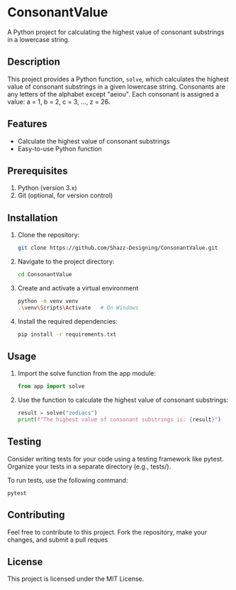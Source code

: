 # ConsonantValue

A Python project for calculating the highest value of consonant substrings in a lowercase string.

## Description

This project provides a Python function, `solve`, which calculates the highest value of consonant substrings in a given lowercase string. Consonants are any letters of the alphabet except "aeiou". Each consonant is assigned a value: a = 1, b = 2, c = 3, ..., z = 26.

## Features

- Calculate the highest value of consonant substrings
- Easy-to-use Python function

## Prerequisites

1. Python (version 3.x)
2. Git (optional, for version control)

## Installation

1. Clone the repository:

   ```bash
   git clone https://github.com/Shazz-Designing/ConsonantValue.git

2. Navigate to the project directory:

   ```bash
   cd ConsonantValue

3. Create and activate a virtual environment 

    ```bash
    python -m venv venv
    .\venv\Scripts\Activate   # On Windows

4. Install the required dependencies:

    ```bash
    pip install -r requirements.txt


## Usage

1. Import the solve function from the app module:

    ```python
    from app import solve

2. Use the function to calculate the highest value of consonant substrings:

    ```python
    result = solve("zodiacs")
    print(f"The highest value of consonant substrings is: {result}")

## Testing

Consider writing tests for your code using a testing framework like pytest. Organize your tests in a separate directory (e.g., tests/).

To run tests, use the following command:

    pytest


## Contributing

Feel free to contribute to this project. Fork the repository, make your changes, and submit a pull reques


## License
This project is licensed under the MIT License.


